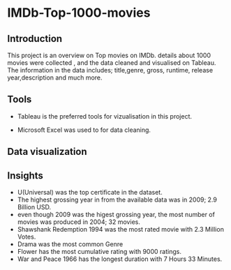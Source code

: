 # IMDb-Top-1000-movies

## Introduction
This project is an overview on Top movies on IMDb. details about 1000 movies were collected , and the data cleaned and visualised on Tableau. The information in the data includes; title,genre, gross, runtime, release year,description and much more.

## Tools
* Tableau is the preferred tools for vizualisation in this project.

* Microsoft Excel was used to for data cleaning.

## Data visualization


## Insights
* U(Universal) was the top certificate in the dataset.
* The highest grossing year in from the available data was in 2009; 2.9 Billion USD.
* even though 2009 was the higest grossing year, the most number of movies was produced in 2004; 32 movies.
* Shawshank Redemption 1994 was the most rated movie with 2.3 Million Votes.
* Drama was the most common Genre
* Flower has the most cumulative rating with 9000 ratings.
* War and Peace 1966 has the longest duration with 7 Hours 33 Minutes.
